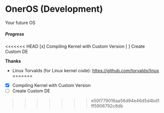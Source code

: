 # OnerOS (Development)
Your future OS

##### Progress
<<<<<<< HEAD
[x] Compiling Kernel with Custom Version
[ ] Create Custom DE


**Thanks**
- Linux Torvalds (for Linux kernel code): https://github.com/torvalds/linux
=======
- [X] Compiling Kernel with Custom Version
- [ ] Create Custom DE
>>>>>>> e50f779016aa56d94e46d5d4bd1ff5906792c8db
